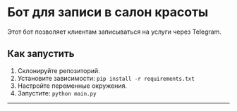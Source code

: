 # Бот для записи в салон красоты

Этот бот позволяет клиентам записываться на услуги через Telegram.

## Как запустить
1. Склонируйте репозиторий.
2. Установите зависимости: `pip install -r requirements.txt`
3. Настройте переменные окружения.
4. Запустите: `python main.py`

---

